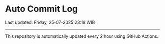 # Auto Commit Log

Last updated: Friday, 25-07-2025 23:18 WIB

---

This repository is automatically updated every 2 hour using GitHub Actions.
